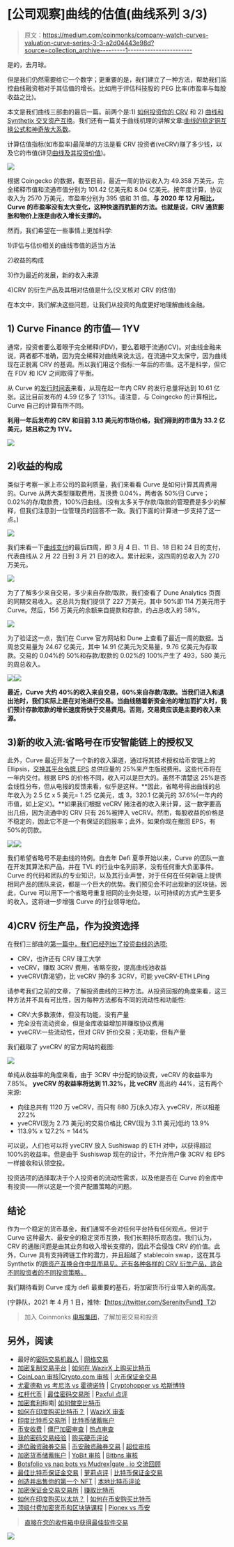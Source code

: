 # [公司观察]曲线的估值(曲线系列 3/3)

> 原文：<https://medium.com/coinmonks/company-watch-curves-valuation-curve-series-3-3-a2d04443e98d?source=collection_archive---------1----------------------->

是的，去月球。

但是我们仍然需要给它一个数字；更重要的是，我们建立了一种方法，帮助我们监控曲线融资相对于其估值的增长。比如用于评估科技股的 PEG 比率(市盈率与每股收益之比)。

本文是我们曲线三部曲的最后一篇。前两个是:1) [如何投资你的 CRV](/coinmonks/company-watch-how-to-invest-your-crv-curve-series-1-3-2b85cf531a9a) 和 2) [曲线和 Synthetix 交叉资产互换](/coinmonks/company-watch-curve-and-synthetix-cross-asset-swap-curve-series-2-3-ff2f33fa02a4)。我们还有一篇关于曲线机理的讲解文章:[曲线的稳定铜互换公式和神奇放大系数](https://serenityfund.medium.com/company-watch-curves-formula-for-stablecoins-swap-and-the-magic-amplification-coefficient-d998ed1e184b)。

计算估值指标(如市盈率)最简单的方法是看 CRV 投资者(veCRV)赚了多少钱，以及它的市值(详见[曲线及其投资价值](/coinmonks/company-watch-curve-and-its-investment-value-728f06e1b8fa))。

![](img/7ea878d9f719fb772218534fb176cb7f.png)

根据 Coingecko 的数据，截至目前，最近一周的协议收入为 49.358 万美元，完全稀释市值和流通市值分别为 101.42 亿美元和 8.04 亿美元。按年度计算，协议收入为 2570 万美元，市盈率分别为 395 倍和 31 倍。**与 2020 年 12 月相比，Curve 的市盈率没有太大变化，这种快速而肮脏的方法。也就是说，CRV 通货膨胀和物价上涨是由收入增长支撑的。**

然而，我们希望在一些事情上更加科学:

1)评估与估价相关的曲线市值的适当方法

2)收益的构成

3)作为最近的发展，新的收入来源

4)CRV 的衍生产品及其相对估值是什么(交叉核对 CRV 的估值)

在本文中，我们解决这些问题，让我们从投资的角度更好地理解曲线金融。

## 1) Curve Finance 的市值— 1YV

通常，投资者要么着眼于完全稀释(FDV)，要么着眼于流通(ICV)。对曲线金融来说，两者都不准确，因为完全稀释对曲线来说太远，在流通中又太保守，因为曲线现在正脱离 CRV 的基调。所以我们用这个指标:一年后的市值。这不是科学，但它在 FDV 和 ICV 之间取得了平衡。

从 Curve 的[发行时间表](https://dao.curve.fi/releaseschedule)来看，从现在起一年内 CRV 的发行总量将达到 10.61 亿张。这比目前发布的 4.59 亿多了 131%。请注意，与 Coingecko 的计算相比，Curve 自己的计算有所不同。

**利用一年后发布的 CRV 和目前 3.13 美元的市场价格，我们得到的市值为 33.2 亿美元，姑且称之为 1YV。**

![](img/113e4ae4fc85b3110a7454428e335a0c.png)

## 2)收益的构成

类似于考察一家上市公司的盈利质量，我们来看看 Curve 是如何计算其周费用的。Curve 从两大类型赚取费用，互换费 0.04%，两者各 50%归 Curve；0.02%的存/取款费，100%归曲线。(没有太多关于存款/取款的管理费是多少的解释，但我们注意到一位管理员的回答不一致。我们下面的计算进一步支持了这一点。)

![](img/ba86c0e0ac5f1d94a7a789d11cf0b123.png)

我们来看一下[曲线支付](https://curve.fi/usecrv)的最后四周，即 3 月 4 日、11 日、18 日和 24 日的支付，代表曲线从 2 月 22 日到 3 月 21 日的收入。累计起来，这四周的总收入为 270 万美元。

![](img/2bde7d07c9e61ede8f36774ba9adc9ca.png)

为了了解多少来自交易，多少来自存款/取款，我们查看了 Dune Analytics 页面的同期交易收入。这总共为我们提供了 227 万美元，其中 50%即 114 万美元用于 Curve。然后，156 万美元的余额来自提款和存款，约占总收入的 58%。

![](img/b4c18dee1b5b8d589f9e8ca53a00cf2b.png)

为了验证这一点，我们在 Curve 官方网站和 Dune 上查看了最近一周的数据。当周总交易量为 24.67 亿美元，其中 14.91 亿美元为交易量，9.76 亿美元为存取款。交易的 0.04%的 50%和存款/取款的 0.02%的 100%产生了 493，580 美元的周总收入。

![](img/f1372a0aded2ac60ba75492cb6728619.png)![](img/1b996c73b0a5a699f482bb3445d4d47d.png)

**最近，Curve 大约 40%的收入来自交易，60%来自存款/取款。当我们进入和退出池时，我们实际上是在对池进行交易。当曲线随着新资金池的增加而扩大时，我们预计存款取款的增长速度将快于交易费用。否则，交易费应该是主要的收入来源。**

## 3)新的收入流:省略号在币安智能链上的授权叉

此外，Curve 最近开发了一个新的收入渠道，通过将其技术授权给币安链上的 Ellipsis，[交换其平台令牌 EPS](https://docs.ellipsis.finance/how-to-earn-eps) 总供应量的 25%来产生版税费用。这些代币将在一年内交付。根据 EPS 的价格不同，收入可以是巨大的。虽然不清楚这 25%是否会线性分布，但从电报的反馈来看，似乎是这样。**因此，省略号得出曲线的总年收入为 2.5 亿 x 5 美元= 1.25 亿美元，或 3，320.1 亿美元的 37.6%(一年内的市值，如上定义)。**如果我们根据 veCRV 赌注者的收入来计算，这一数字要高出几倍，因为流通中的 CRV 只有 26%被押入 veCRV。然而，每股收益的价格是不稳定的，因此它不是一个有保证的回报率；此外，如果你现在撤回 EPS，有 50%的罚款。

![](img/f543a767e88a8d70dad9168d1ef34f26.png)![](img/d4820445024133f0c9b56cb336c1fd7b.png)

我们希望省略号不是曲线的特例。自去年 Defi 夏季开始以来，Curve 的团队一直在开发其算法和产品，并在 TVL 的行业中名列前茅，没有任何重大负面事件。Curve 的代码和团队的专业知识，以及其行业声誉，对于任何在任何新链上提供相同产品的团队来说，都是一个巨大的优势。我们预见会不时出现新的区块链。因此，Curve 可以用下一个省略号重复相同的业务处理，以可持续的方式产生更多的收入。这将进一步增强 Curve 的行业领导地位。

## 4)CRV 衍生产品，作为投资选择

在我们三部曲的[第一篇中，我们已经列出了投资曲线的选项:](/coinmonks/company-watch-how-to-invest-your-crv-curve-series-1-3-2b85cf531a9a)

*   CRV，也许还有 CRV 理工大学
*   veCRV，赚取 3CRV 费用，省略空投，提高曲线池收益
*   yveCRV(靠渴望)，比 veCRV 挣的多 3CRV，可能 yveCRV-ETH LPing

请参考我们之前的文章，了解投资曲线的三种方法。从投资回报的角度来看，这三种方法并不具有可比性，因为每种方法都有不同的流动性和功能性:

*   CRV:大多数液体，但没有功能，没有产量
*   完全没有流动资金，但是金库收益增加并赚取协议费用
*   yveCRV:一些流动性，但对 CRV 折价交易；无功能，但有产量

我们截取了 yveCRV 的官方网站的截图:

![](img/a0abac97738b43da8404c33c95ffeac8.png)

单纯从收益率的角度来看，由于 3CRV 中分配的协议费，veCRV 的收益率为 7.85%。 **yveCRV 的收益率将达到 11.32%，比 veCRV** 高出约 44%，这有两个来源:

*   向往总共有 1120 万 veCRV，而只有 880 万(永久)存入 yveCRV，所以相差 27.2%
*   yveCRV(现为 2.73 美元)的交易价格比 CRV(现为 3.11 美元)低约 13.9%
*   113.9% x 127.2% = 144%

可以说，人们也可以将 yveCRV 放入 Sushiswap 的 ETH 对中，以获得超过 100%的收益率。但是由于 Sushiswap 现在的设计，不允许用户像 3CRV 和 EPS 一样接收和认领空投。

投资选项的选择取决于个人投资者的流动性需求，以及他是否在 Curve 的金库中有投资——所以这是一个资产配置策略的问题。

## 结论

作为一个稳定的货币基金，我们通常不会对任何平台持有任何观点。但对于 Curve 这种最大、最安全的稳定货币互换，我们长期持乐观态度。我们认为，CRV 的通胀问题是由其业务和收入增长支撑的，因此不会侵蚀 CRV 的价值。此外，Curve 具有支持跨链工作的潜力，并且超越了 stablecoin swap，这在其与 Synthetix 的[跨资产互换合作中显而易见。还有各种各样的 CRV 衍生产品，适合不同投资者的不同投资策略。](/coinmonks/company-watch-curve-and-synthetix-cross-asset-swap-curve-series-2-3-ff2f33fa02a4)

我们期待看到 Curve 成为 defi 最重要的基石，将加密货币行业带入新的高度。

(宁静队，2021 年 4 月 1 日，推特:【https://twitter.com/SerenityFund】T2)

> 加入 Coinmonks [电报集团](https://t.me/joinchat/EPmjKpNYwRMsBI4p)，了解加密交易和投资

## 另外，阅读

*   最好的[密码交易机器人](/coinmonks/crypto-trading-bot-c2ffce8acb2a) | [网格交易](https://blog.coincodecap.com/grid-trading)
*   [加密复制交易平台](/coinmonks/top-10-crypto-copy-trading-platforms-for-beginners-d0c37c7d698c) | [如何在 WazirX 上购买比特币](/coinmonks/buy-bitcoin-on-wazirx-2d12b7989af1)
*   [CoinLoan 审核](/coinmonks/coinloan-review-18128b9badc4)|[Crypto.com 审核](/coinmonks/crypto-com-review-f143dca1f74c) | [火币保证金交易](/coinmonks/huobi-margin-trading-b3b06cdc1519)
*   [尤霍德勒 vs 考尼洛 vs 霍德诺特](/coinmonks/youhodler-vs-coinloan-vs-hodlnaut-b1050acde55a) | [Cryptohopper vs 哈斯博特](https://blog.coincodecap.com/cryptohopper-vs-haasbot)
*   [杠杆代币](/coinmonks/leveraged-token-3f5257808b22) | [最佳密码交易所](/coinmonks/crypto-exchange-dd2f9d6f3769) | [Paxful 点评](/coinmonks/paxful-review-4daf2354ab70)
*   [加密套利](/coinmonks/crypto-arbitrage-guide-how-to-make-money-as-a-beginner-62bfe5c868f6)指南| [如何做空比特币](/coinmonks/how-to-short-bitcoin-568a2d0b4ae5)
*   [如何在印度购买比特币？](/coinmonks/buy-bitcoin-in-india-feb50ddfef94) | [WazirX 审查](/coinmonks/wazirx-review-5c811b074f5b)
*   [印度比特币交易所](/coinmonks/bitcoin-exchange-in-india-7f1fe79715c9) | [比特币储蓄账户](/coinmonks/bitcoin-savings-account-e65b13f92451)
*   [币安收费](/coinmonks/binance-fees-8588ec17965) | [僵尸加密审查](/coinmonks/botcrypto-review-2021-build-your-own-trading-bot-coincodecap-6b8332d736c7) | [热点审查](/coinmonks/hotbit-review-cd5bec41dafb)
*   [我的密码交易经验](/coinmonks/my-experience-with-crypto-copy-trading-d6feb2ce3ac5) | [购买硬币评论](https://blog.coincodecap.com/buycoins-review)
*   [逐位融资融券交易](/coinmonks/bybit-margin-trading-e5071676244e) | [币安融资融券交易](/coinmonks/binance-margin-trading-c9eb5e9d2116) | [超位审核](/coinmonks/overbit-review-9446ed4f2188)
*   [加密货币储蓄账户](/coinmonks/cryptocurrency-savings-accounts-be3bc0feffbf) | [YoBit 审核](/coinmonks/yobit-review-175464162c62) | [Bitbns 审核](/coinmonks/bitbns-review-38256a07e161)
*   [Botsfolio vs nap bots vs Mudrex](/coinmonks/botsfolio-vs-napbots-vs-mudrex-c81344970c02)|[gate . io 交流回顾](/coinmonks/gate-io-exchange-review-61bf87b7078f)
*   [最佳比特币保证金交易](/coinmonks/bitcoin-margin-trading-exchange-bcbfcbf7b8e3) | [萝莉点评](/coinmonks/lolli-review-e6ddc7895ad8) | [比特币保证金交易](https://blog.coincodecap.com/bityard-margin-trading)
*   [创造并出售你的第一个 NFT](https://blog.coincodecap.com/create-nft) | [本地比特币评论](/coinmonks/localbitcoins-review-6cc001c6ed56)
*   [加密保证金交易交易所](/coinmonks/crypto-margin-trading-exchanges-428b1f7ad108) | [赚取比特币](/coinmonks/earn-bitcoin-6e8bd3c592d9)
*   [如何在印度购买以太坊？](https://blog.coincodecap.com/buy-ethereum-in-india) | [如何在币安购买比特币](https://blog.coincodecap.com/buy-bitcoin-binance)
*   [顶级付费加密货币和区块链课程](https://blog.coincodecap.com/blockchain-courses) | [Pionex vs 币安](https://blog.coincodecap.com/pionex-vs-binance)

> [直接在您的收件箱中获得最佳软件交易](/coinmonks/newsletters/coinmonks)

[![](img/160ce73bd06d46c2250251e7d5969f9d.png)](https://medium.com/coinmonks/newsletters/coinmonks)